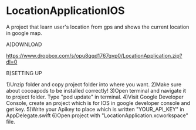 # LocationApplicationIOS
A project that learn user's location from gps and shows the current location in google map.


A)DOWNLOAD

  https://www.dropbox.com/s/opu8qqd1767qvp0/LocationApplication.zip?dl=0

B)SETTING UP

  1)Unzip folder and copy project folder into where you want.
  2)Make sure about cocoapods to be installed correctly!
  3)Open terminal and navigate it to project folder. Type "pod update" in terminal.
  4)Visit Google Developer Console, create an project which is for IOS in google developer console and get key.
  5)Write your Apikey to place which is written "YOUR_API_KEY" in AppDelegate.swift
  6)Open project with "LocationApplication.xcworkspace" file.
